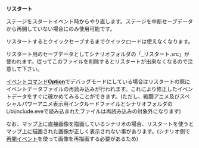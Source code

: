 **リスタート**

ステージをスタートイベント時からやり直します。ステージを中断セーブデータから再開していない場合にのみ使用可能です。

リスタートするとクイックセーブするまでクイックロードは使えなくなります。

リスタート用のセーブデータとしてシナリオフォルダの「\_リスタート.src」が使われます。従ってこのファイルを削除するとリスタートが出来なくなるので注意して下さい。

[イベントコマンド**Option**](イベントコマンドOption)でデバッグモードにしている場合はリスタートの際にイベントデータファイルの再読み込みが行われます。これにより修正したイベントデータをすぐに確かめてみることができます。(ただし、戦闘アニメ及びスペシャルパワーアニメ表示用インクルードファイルとシナリオフォルダのLib\include.eveで読み込まれたファイルは再読み込みの対象外になります)

なお、マップ上に直接画像を描画しているシナリオの場合、リスタートを使うとマップ上に描画された画像が正しく表示されない事があります。(シナリオ側で[再開イベント](再開イベント)を使って画像を再描画する必要があるため)
